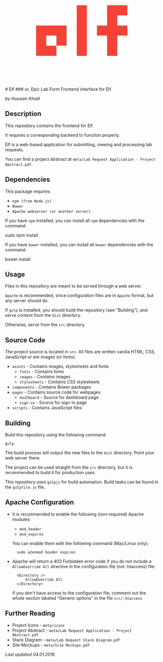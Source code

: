 <p align="center">
<img height="300" width="300" alt="Elf" src="data:image/svg+xml;base64,PD94bWwgdmVyc2lvbj0iMS4wIiBlbmNvZGluZz0iVVRGLTgiIHN0YW5kYWxv%0AbmU9Im5vIj8+CjxzdmcgeG1sbnM6ZGM9Imh0dHA6Ly9wdXJsLm9yZy9kYy9l%0AbGVtZW50cy8xLjEvIiB4bWxuczpjYz0iaHR0cDovL2NyZWF0aXZlY29tbW9u%0Acy5vcmcvbnMjIiB4bWxuczpyZGY9Imh0dHA6Ly93d3cudzMub3JnLzE5OTkv%0AMDIvMjItcmRmLXN5bnRheC1ucyMiIHhtbG5zOnN2Zz0iaHR0cDovL3d3dy53%0AMy5vcmcvMjAwMC9zdmciIHhtbG5zPSJodHRwOi8vd3d3LnczLm9yZy8yMDAw%0AL3N2ZyIgdmVyc2lvbj0iMS4xIiBpZD0ic3ZnMiIgdmlld0JveD0iMCAwIDIw%0AMS40MzY4NiAyMDEuNDM2ODYiIGhlaWdodD0iNTYuODQ5OTZtbSIgd2lkdGg9%0AIjU2Ljg0OTk2bW0iPgogIDxkZWZzIGlkPSJkZWZzNCIvPgogIDxtZXRhZGF0%0AYSBpZD0ibWV0YWRhdGE3Ij4KICAgIAogIDwvbWV0YWRhdGE+CiAgPGcgdHJh%0AbnNmb3JtPSJ0cmFuc2xhdGUoLTI3NS4zNjk3NSwtMzA4LjgzNTI1KSIgc3R5%0AbGU9ImRpc3BsYXk6aW5saW5lIiBpZD0ibGF5ZXIzIi8+CiAgPGcgdHJhbnNm%0Ab3JtPSJ0cmFuc2xhdGUoLTI3NS4zNjk3NSwtMzA4LjgzNTI1KSIgc3R5bGU9%0AImRpc3BsYXk6aW5saW5lIiBpZD0ibGF5ZXIxIj4KICAgIDxnIHRyYW5zZm9y%0AbT0idHJhbnNsYXRlKDUuODY1MDQ2ZS01LC00MS45MTAwMDQpIiBpZD0idGV4%0AdDMzMzYiIHN0eWxlPSJmb250LXN0eWxlOm5vcm1hbDtmb250LXdlaWdodDpu%0Ab3JtYWw7Zm9udC1zaXplOjQwcHg7bGluZS1oZWlnaHQ6MTI1JTtmb250LWZh%0AbWlseTpzYW5zLXNlcmlmO2xldHRlci1zcGFjaW5nOjEwMHB4O3dvcmQtc3Bh%0AY2luZzowcHg7ZmlsbDojZjQ0MzM2O2ZpbGwtb3BhY2l0eToxO3N0cm9rZTpu%0Ab25lO3N0cm9rZS13aWR0aDoxcHg7c3Ryb2tlLWxpbmVjYXA6YnV0dDtzdHJv%0Aa2UtbGluZWpvaW46bWl0ZXI7c3Ryb2tlLW9wYWNpdHk6MTtpbWFnZS1yZW5k%0AZXJpbmc6YXV0byI+CiAgICAgIDxwYXRoIGlkPSJwYXRoNDY2MSIgc3R5bGU9%0AImZvbnQtc3R5bGU6bm9ybWFsO2ZvbnQtdmFyaWFudDpub3JtYWw7Zm9udC13%0AZWlnaHQ6bm9ybWFsO2ZvbnQtc3RyZXRjaDpub3JtYWw7Zm9udC1zaXplOjE4%0AMHB4O2ZvbnQtZmFtaWx5OlNHMDQ7LWlua3NjYXBlLWZvbnQtc3BlY2lmaWNh%0AdGlvbjpTRzA0O2xldHRlci1zcGFjaW5nOjBweDtmaWxsOiNmNDQzMzY7Zmls%0AbC1vcGFjaXR5OjEiIGQ9Im0gMzIwLjE4OTY5LDQ4NC45NDM2OCAwLC0yMi4z%0AMiAtMjIuNSwwIDAsMjIuMzIgMjIuNSwwIHogbSAtNDQuODIsLTQ0LjY0IDY3%0ALjE0LDAgMCw0NC42NCAtMjIuMzIsMCAwLDIyLjUgLTQ0LjgyLDAgMCwtNjcu%0AMTQgeiIvPgogICAgICA8cGF0aCBpZD0icGF0aDQ2NjMiIHN0eWxlPSJmb250%0ALXN0eWxlOm5vcm1hbDtmb250LXZhcmlhbnQ6bm9ybWFsO2ZvbnQtd2VpZ2h0%0AOm5vcm1hbDtmb250LXN0cmV0Y2g6bm9ybWFsO2ZvbnQtc2l6ZToxODBweDtm%0Ab250LWZhbWlseTpTRzA0Oy1pbmtzY2FwZS1mb250LXNwZWNpZmljYXRpb246%0AU0cwNDtsZXR0ZXItc3BhY2luZzowcHg7ZmlsbDojZjQ0MzM2O2ZpbGwtb3Bh%0AY2l0eToxIiBkPSJtIDM4Ny4zMzgxMyw1MDcuNDQzNjggLTIyLjMyLDAgMCwt%0AMTExLjk2IDIyLjMyLDAgMCwxMTEuOTYgeiIvPgogICAgICA8cGF0aCBpZD0i%0AcGF0aDQ2NjUiIHN0eWxlPSJmb250LXN0eWxlOm5vcm1hbDtmb250LXZhcmlh%0AbnQ6bm9ybWFsO2ZvbnQtd2VpZ2h0Om5vcm1hbDtmb250LXN0cmV0Y2g6bm9y%0AbWFsO2ZvbnQtc2l6ZToxODBweDtmb250LWZhbWlseTpTRzA0Oy1pbmtzY2Fw%0AZS1mb250LXNwZWNpZmljYXRpb246U0cwNDtsZXR0ZXItc3BhY2luZzowcHg7%0AZmlsbDojZjQ0MzM2O2ZpbGwtb3BhY2l0eToxIiBkPSJtIDQ3Ni44MDY1Niw0%0AMTcuOTgzNjggLTIyLjMyLDAgMCwyMi4zMiAyMi4zMiwwIDAsMjIuMzIgLTIy%0ALjMyLDAgMCw0NC44MiAtMjIuNSwwIDAsLTQ0LjgyIC0yMi4zMiwwIDAsLTIy%0ALjMyIDIyLjMyLDAgMCwtNDQuODIgNDQuODIsMCAwLDIyLjUgeiIvPgogICAg%0APC9nPgogIDwvZz4KICA8ZyB0cmFuc2Zvcm09InRyYW5zbGF0ZSgtMjc1LjM2%0AOTc1LC0zMDguODM1MjUpIiBzdHlsZT0iZGlzcGxheTppbmxpbmUiIGlkPSJs%0AYXllcjQiLz4KPC9zdmc+Cg==" style="margin-bottom: 20px">
</p>
# Elf
### or, Epic Lab Form
Frontend interface for Elf.

*by Hussain Khalil*

## Description
This repository contains the frontend for Elf.

It requires a corresponding backend to function properly.

Elf is a web-based application for submitting, viewing and processing lab requests.

You can find a project abstract at `meta/Lab Request Application - Project Abstract.pdf`.

## Dependencies
This package requires:

* `npm (from Node.js)`
* `Bower`
* `Apache webserver (or another server)`

If you have `npm` installed, you can install all `npm` dependencies with the command:

sudo npm install

If you have `bower` installed, you can install all `bower` dependencies with the command:

bower install

## Usage
Files in this repository are meant to be served through a web server.

`Apache` is recommended, since configuration files are in `Apache` format, but any server should do.

If `gulp` is installed, you should build the repository (see "Building"), and serve content from the `dist` directory.

Otherwise, serve from the `src` directory.

## Source Code
The project source is located in `src`.
All files are written vanilla HTML, CSS, JavaScript or are images (or fonts).

* `assets` - Contains images, stylesheets and fonts
  * `fonts` - Contains fonts
  * `images` - Contains images
  * `stylesheets` - Contains CSS stylesheets
* `components` - Contains Bower packages
* `pages` - Contains source code for webpages
  * `dashboard` - Source for dashboard page
  * `sign-in` - Source for sign-in page
* `scripts` - Contains JavaScript files

## Building
Build this repository using the following command:

    gulp

The build process will output the new files to the `dist` directory. Point your web server there.

The project can be used straight from the `src` directory, but it is recommended to build it for production uses.

This repository uses `gulpjs` for build automation. Build tasks can be found in the `gulpfile.js` file.

## Apache Configuration
* It is recommended to enable the following (non-required) Apache modules:
  * `mod_header`
  * `mod_expires`

  You can enable them with the following command (Mac/Linux only):

        sudo a2enmod header expires

* Apache will return a 403 Forbidden error code if you do not include a `AllowOverride All` directive in the configuration file (not .htaccess) file:

        <Directory />
            AllowOverride All
        </Directory>

  If you don't have access to the configuration file, comment out the whole section labeled "Generic options" in the file `src/.htaccess`

## Further Reading
* Project Icons - `meta/icons`
* Project Abstract - `meta/Lab Request Application - Project Abstract.pdf`
* Stack Diagram - `meta/Lab Request Stack Diagram.pdf`
* Site Mockups - `meta/Site Mockups.pdf`

*Last updated 04.01.2016*
